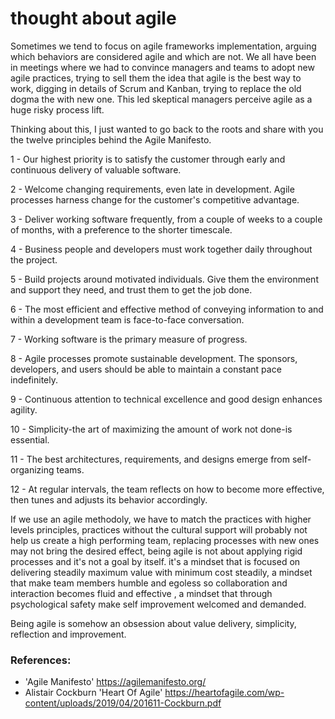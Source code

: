 # thought about agile

Sometimes we tend to focus on agile frameworks implementation, arguing which behaviors are considered agile and which are not. We all have  been in meetings where we had to convince managers and teams to adopt new agile practices, trying to sell them  the idea that agile is the best way to work, digging in details of Scrum and Kanban, trying to replace the old dogma the with new one. This led skeptical managers perceive agile as a huge risky process lift.

 Thinking about this, I just wanted to go back to the roots and share with you the twelve principles behind the Agile Manifesto.

1 - Our highest priority is to satisfy the customer through early and continuous delivery of valuable software.

2 - Welcome changing requirements, even late in development. Agile processes harness change for the customer's competitive advantage.

3 - Deliver working software frequently, from a couple of weeks to a couple of months, with a preference to the shorter timescale.

4 - Business people and developers must work together daily throughout the project.

5 - Build projects around motivated individuals. Give them the environment and support they need, and trust them to get the job done.

6 - The most efficient and effective method of conveying information to and within a development team is face-to-face conversation.

7 - Working software is the primary measure of progress.

8 - Agile processes promote sustainable development. The sponsors, developers, and users should be able to maintain a constant pace indefinitely.

9 - Continuous attention to technical excellence and good design enhances agility.

10 - Simplicity-the art of maximizing the amount of work not done-is essential.

11 - The best architectures, requirements, and designs emerge from self-organizing teams.

12 - At regular intervals, the team reflects on how to become more effective, then tunes and adjusts its behavior accordingly.

If we  use an agile methodoly, we have to match the practices with higher levels principles, practices without the cultural support will probably not help us create a high performing team, replacing processes with new ones may not bring the desired effect, being agile is not about applying rigid processes and it's  not a goal by itself. 
it's a mindset that is focused on  delivering  steadily maximum value with minimum cost steadily, a mindset that make team members humble and egoless so collaboration and interaction becomes fluid and effective , a mindset that  through psychological safety make self improvement welcomed and demanded. 

Being agile is somehow an obsession about value delivery, simplicity, reflection and  improvement.

### References:

 - 'Agile Manifesto' https://agilemanifesto.org/
 - Alistair Cockburn 'Heart Of Agile' https://heartofagile.com/wp-content/uploads/2019/04/201611-Cockburn.pdf
